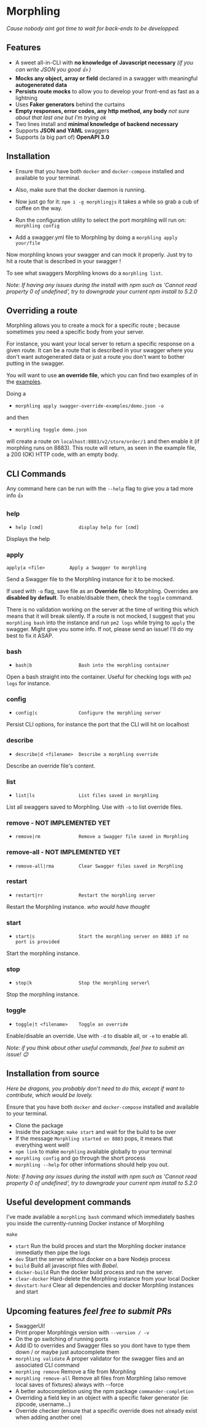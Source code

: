 # Morphling

*Cause nobody aint got time to wait for back-ends to be developped.*


## Features

- A sweet all-in-CLI with **no knowledge of Javascript necessary** _(if you can write JSON you good 👍 )_
- **Mocks any object, array or field** declared in a swagger with meaningful **autogenerated data**
- **Persists route mocks** to allow you to develop your front-end as fast as a lightning
- Uses **Faker generators** behind the curtains
- **Empty responses, error codes, any http method, any body** _not sure about that last one but I'm trying ok_
- Two lines install and **minimal knowledge of backend necessary**
- Supports **JSON and YAML** swaggers
- Supports (a big part of) **OpenAPI 3.0**

## Installation

- Ensure that you have both `docker` and `docker-compose` installed and available to your terminal.

- Also, make sure that the docker daemon is running.

- Now just go for it: `npm i -g morphlingjs` it takes a while so grab a cub of coffee on the way.

- Run the configuration utility to select the port morphling will run on: `morphling config`

- Add a swagger.yml file to Morphling by doing a `morphling apply your/file`

Now morphling knows your swagger and can mock it properly. 
Just try to hit a route that is described in your swagger !

To see what swaggers Morphling knows do a `morphling list`.

*Note: If having any issues during the install with npm such as 'Cannot read property 0 of undefined', 
try to downgrade your current npm install to 5.2.0* 

## Overriding a route

Morphling allows you to create a mock for a specific route ; because sometimes you need a specific body from your server.

For instance, you want your local server to return a specific response on a given route. It can be a route that is described
in your swagger where you don't want autogenerated data or just a route you don't want to bother putting in the swagger.

You will want to use **an override file**, which you can find two examples of in the [examples](https://github.com/leboncoin/morphlingjs/tree/master/swagger-override-examples).

Doing a 

- `morphling apply swagger-override-examples/demo.json -o` 

and then 

- `morphling toggle demo.json`

will create a route on `localhost:8883/v2/store/order/1` and then enable it (if morphling runs on 8883). This route will return, as seen in the example file,
a 200 (OK) HTTP code, with an empty body.

## CLI Commands

Any command here can be run with the `--help` flag to give you a tad more info 👍

### help
   - `help [cmd]             display help for [cmd]`

Displays the help

### apply
`apply|a <file>         Apply a Swagger to morphling`

Send a Swagger file to the Morphling instance for it to be mocked. 

If used with `-o` flag, save file as an **Override file** to Morphling.
Overrides are **disabled by default**. To enable/disable them, check the `toggle` command.

There is no validation working on the server at the time of writing this which means that it will break silently.
If a route is not mocked, I suggest that you `morphling bash` into the instance and run `pm2 logs` while trying to `apply` the swagger.
Might give you some info. If not, please send an issue! I'll do my best to fix it ASAP.

### bash
   - `bash|b                 Bash into the morphling container`

Open a bash straight into the container. Useful for checking logs with `pm2 logs` for instance.

### config
   - `config|c               Configure the morphling server`
   
Persist CLI options, for instance the port that the CLI will hit on localhost

### describe
   - `describe|d <filename>  Describe a morphling override`
   
Describe an override file's content.

### list
   - `list|ls                List files saved in morphling`

List all swaggers saved to Morphling. Use with `-o` to list override files.
   
### remove - NOT IMPLEMENTED YET

   - `remove|rm              Remove a Swagger file saved in Morphling`
### remove-all - NOT IMPLEMENTED YET

   - `remove-all|rma         Clear Swagger files saved in Morphling`
   
### restart
   - `restart|rr             Restart the morphling server`
   
Restart the Morphling instance. _who would have thought_

### start
   - `start|s                Start the morphling server on 8883 if no port is provided`
   
Start the morphling instance.

### stop
   - `stop|k                 Stop the morphling server`\
  
Stop the morphling instance.

### toggle
   - `toggle|t <filename>    Toggle an override`
   
Enable/disable an override. Use with `-d` to disable all, or `-e` to enable all.


_Note: if you think about other useful commands, feel free to submit an issue! 😉_

## Installation from source 

_Here be dragons, you probably don't need to do this, except if want to contribute, which would be lovely._

Ensure that you have both `docker` and `docker-compose` installed and available to your terminal.

- Clone the package
- Inside the package: `make start` and wait for the build to be over
- If the message `Morphling started on 8883` pops, it means that everything went well!
- `npm link` to make `morphling` available globally to your terminal
- `morphling config` and go through the short process
- `morphling --help` for other informations should help you out.

*Note: If having any issues during the install with npm such as 'Cannot read property 0 of undefined', 
try to downgrade your current npm install to 5.2.0* 

## Useful development commands

I've made available a `morphling bash` command which immediately bashes you inside the currently-running Docker 
instance of Morphling

`make `

- `start` Run the build proces and start the Morphling docker instance immediatly then pipe the logs
- `dev` Start the server without docker on a bare Nodejs process
- `build` Build all javascript files with *Babel*.
- `docker-build` Run the docker build process and run the server.
- `clear-docker` Hard-delete the Morphling instance from your local Docker
- `devstart-hard` Clear all dependencies and docker Morphling instances and start

## Upcoming features _feel free to submit PRs_

- SwaggerUI!
- Print proper Morphlingjs version with `--version / -v`
- On the go switching of running ports
- Add ID to overrides and Swagger files so you dont have to type them down / or maybe just autocomplete them
- `morphling validate` A proper validator for the swagger files and an associated CLI command
- `morphling remove` Remove a file from Morphling
- `morphling remove-all` Remove all files from Morphling (also remove local saves of fixtures) always with --force
- A better autocompletion using the npm package `commander-completion`
- Overriding a field key in an object with a specific faker generator (ie: zipcode, username...)
- Override checker (ensure that a specific override does not already exist when adding another one)
